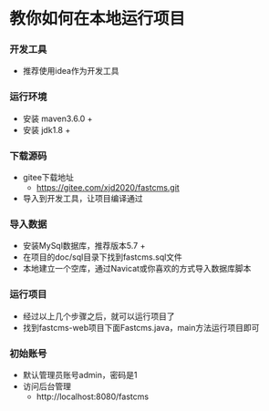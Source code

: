 # 教你如何在本地运行项目

### 开发工具
- 推荐使用idea作为开发工具

### 运行环境
- 安装 maven3.6.0 +
- 安装 jdk1.8 +

### 下载源码
- gitee下载地址
    * https://gitee.com/xjd2020/fastcms.git
- 导入到开发工具，让项目编译通过

### 导入数据
- 安装MySql数据库，推荐版本5.7 + 
- 在项目的doc/sql目录下找到fastcms.sql文件
- 本地建立一个空库，通过Navicat或你喜欢的方式导入数据库脚本

### 运行项目
- 经过以上几个步骤之后，就可以运行项目了
- 找到fastcms-web项目下面Fastcms.java，main方法运行项目即可

### 初始账号
- 默认管理员账号admin，密码是1
- 访问后台管理
    * http://localhost:8080/fastcms 
